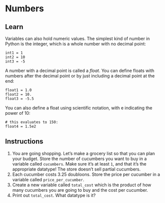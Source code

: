# Numbers
## Learn
Variables can also hold numeric values. The simplest kind of number in Python is the integer, which is a whole number with no decimal point:
```
int1 = 1
int2 = 10
int3 = -5
```
A number with a decimal point is called a *float*. You can define floats with numbers after the decimal point or by just including a decimal point at the end:
```
float1 = 1.0
float2 = 10.
float3 = -5.5
```
You can also define a float using scientific notation, with e indicating the power of 10:
```
# this evaluates to 150:
float4 = 1.5e2 
```
## Instructions
1. You are going shopping. Let’s make a grocery list so that you can plan your budget. Store the number of cucumbers you want to buy in a variable called ```cucumbers```. Make sure it’s at least ```1```, and that it’s the appropriate datatype! The store doesn’t sell partial cucumbers.
2. Each cucumber costs 3.25 doubloons. Store the price per cucumber in a variable called ```price_per_cucumber```.
3. Create a new variable called ```total_cost``` which is the product of how many cucumbers you are going to buy and the cost per cucumber.
4. Print out ```total_cost```. What datatype is it?